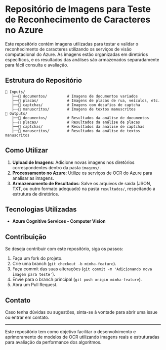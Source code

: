 # Repositório de Imagens para Teste de Reconhecimento de Caracteres no Azure

Este repositório contém imagens utilizadas para testar e validar o reconhecimento de caracteres utilizando os serviços de visão computacional do Azure. As imagens estão organizadas em diretórios específicos, e os resultados das análises são armazenados separadamente para fácil consulta e avaliação.

## Estrutura do Repositório

```
📂 Inputs/
   ├──📁 documentos/         # Imagens de documentos variados
   ├──📁 placas/             # Imagens de placas de rua, veículos, etc.
   ├──📁 captchas/           # Imagens com desafios de captcha
   ├──📁 manuscritos/        # Imagens de textos manuscritos
📂 Outputs/
   ├──📁 documentos/         # Resultados da análise de documentos
   ├──📁 placas/             # Resultados da análise de placas
   ├──📁 captchas/           # Resultados da análise de captchas
   ├──📁 manuscritos/        # Resultados da análise de textos manuscritos
```

## Como Utilizar

1. **Upload de Imagens**: Adicione novas imagens nos diretórios correspondentes dentro da pasta `imagens/`.
2. **Processamento no Azure**: Utilize os serviços de OCR do Azure para analisar as imagens.
3. **Armazenamento de Resultados**: Salve os arquivos de saída (JSON, TXT, ou outro formato adequado) na pasta `resultados/`, respeitando a estrutura de diretórios.

## Tecnologias Utilizadas
- **Azure Cognitive Services - Computer Vision**

## Contribuição
Se deseja contribuir com este repositório, siga os passos:
1. Faça um fork do projeto.
2. Crie uma branch (`git checkout -b minha-feature`).
3. Faça commit das suas alterações (`git commit -m 'Adicionando nova imagem para teste'`).
4. Envie para o branch principal (`git push origin minha-feature`).
5. Abra um Pull Request.

## Contato
Caso tenha dúvidas ou sugestões, sinta-se à vontade para abrir uma issue ou entrar em contato.

---

Este repositório tem como objetivo facilitar o desenvolvimento e aprimoramento de modelos de OCR utilizando imagens reais e estruturadas para avaliação da performance dos algoritmos.
